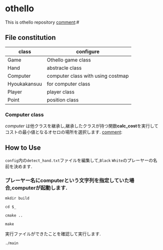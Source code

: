 # othello

This is othello repository
[comment]:#

## File constitution

| class | configure |
----|----
| Game | Othello game class |
| Hand | abstracle class |
| Computer | computer class with using costmap|
| Hyoukakansuu | for computer class |
| Player | player class |
| Point | position class |

[comment]:`csvdir`を設置後,簡易的なAIの実装に移動.

### Computer class
*computer* は他クラスを継承し,継承したクラスが持つ関数**calc_cost**を実行してコストの最小値となるオセロの場所を選択します.
[comment]:

## How to Use

`config`内の`detect_hand.txt`ファイルを編集して,`Black` `White`のプレーヤーの名前を決めます.

### プレーヤー名にcomputerという文字列を指定していた場合,computerが起動します.

`mkdir build`

`cd $_`

`cmake ..`

`make`

実行ファイルができたことを確認して実行します.

`./main`
